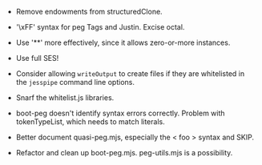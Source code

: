 * Remove endowments from structuredClone.

* '\xFF' syntax for peg Tags and Justin.  Excise octal.

* Use '**' more effectively, since it allows zero-or-more instances.

* Use full SES!

* Consider allowing `writeOutput` to create files if they are whitelisted in the `jesspipe` command line options.

* Snarf the whitelist.js libraries.

* boot-peg doesn't identify syntax errors correctly.  Problem with tokenTypeList, which needs to match literals.

* Better document quasi-peg.mjs, especially the < foo > syntax and SKIP.

* Refactor and clean up boot-peg.mjs.  peg-utils.mjs is a possibility.
